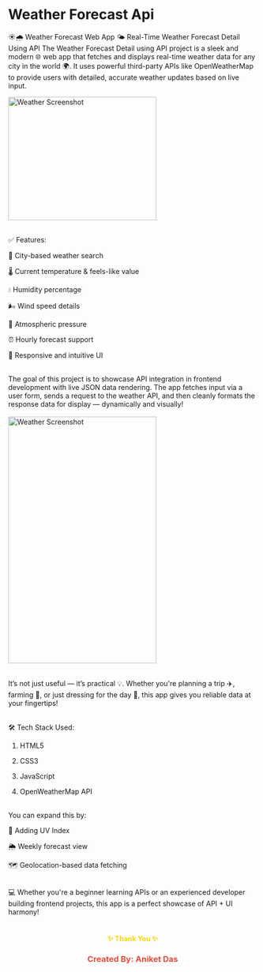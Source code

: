 #  Weather Forecast Api

☀️🌧️ Weather Forecast Web App
🌤️ Real-Time Weather Forecast Detail Using API
The Weather Forecast Detail using API project is a sleek and modern 🌐 web app that fetches and displays real-time weather data for any city in the world 🌍. It uses powerful third-party APIs like OpenWeatherMap to provide users with detailed, accurate weather updates based on live input.

<img src="https://github.com/user-attachments/assets/d708e336-4cef-4649-88ab-afcb7f393ed1" alt="Weather Screenshot" width="300" height="250">
<br><br>

✅ Features:

📍 City-based weather search

🌡️ Current temperature & feels-like value

💧 Humidity percentage

🌬️ Wind speed details

🧭 Atmospheric pressure

⏰ Hourly forecast support

📱 Responsive and intuitive UI

<br>
The goal of this project is to showcase API integration in frontend development with live JSON data rendering. The app fetches input via a user form, sends a request to the weather API, and then cleanly formats the response data for display — dynamically and visually!
<br><br>

<img src="https://github.com/user-attachments/assets/4101b928-fb8a-45e6-8d34-e797710f5496" alt="Weather Screenshot" width="300" height="500">
<br><br>

It’s not just useful — it’s practical 💡. Whether you're planning a trip ✈️, farming 🌾, or just dressing for the day 🧥, this app gives you reliable data at your fingertips!
<br><br>

🛠️ Tech Stack Used:

1) HTML5

2) CSS3

3) JavaScript 

4) OpenWeatherMap API
<br><br>

You can expand this by:

🔆 Adding UV Index

🌦️ Weekly forecast view

🗺️ Geolocation-based data fetching
<br><br>

💻 Whether you're a beginner learning APIs or an experienced developer building frontend projects, this app is a perfect showcase of API + UI harmony!
<br><br>
<h4 align="center" style="color:gold;">✨ Thank You ✨</h4> 
<h3 align="center" style="color:#e74c3c;">Created By: Aniket Das</h3>
